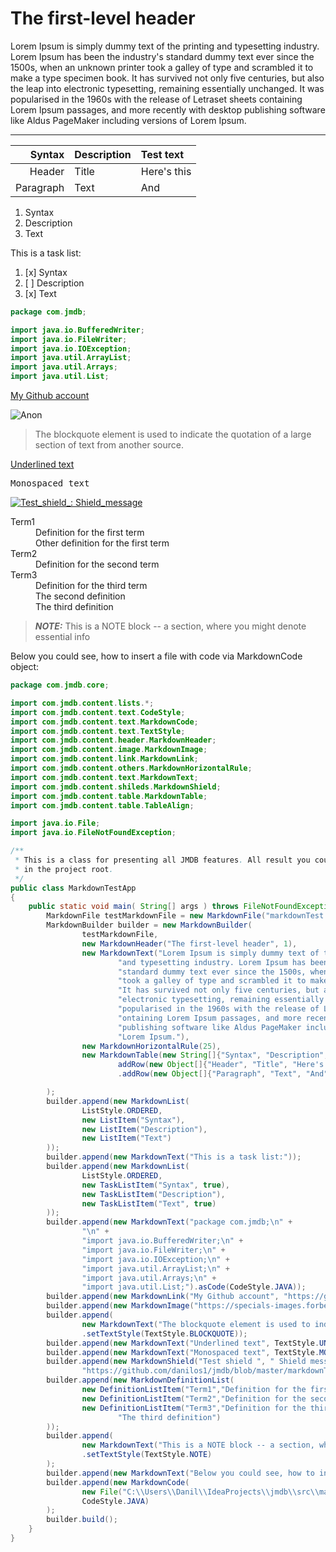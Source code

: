 # The first-level header

Lorem Ipsum is simply dummy text of the printing and typesetting industry. Lorem Ipsum has been the industry's standard dummy text ever since the 1500s, when an unknown printer took a galley of type and scrambled it to make a type specimen book. It has survived not only five centuries, but also the leap into electronic typesetting, remaining essentially unchanged. It was popularised in the 1960s with the release of Letraset sheets containing Lorem Ipsum passages, and more recently with desktop publishing software like Aldus PageMaker including versions of Lorem Ipsum.

-------------------------

| Syntax     | Description | Test text    |
|---:        |:---         |:---          |
| Header     | Title       | Here's this  | 
| Paragraph  | Text        | And          | 

1. Syntax
2. Description
3. Text

This is a task list:

1. [x] Syntax
2. [ ] Description
3. [x] Text

```JAVA
package com.jmdb;

import java.io.BufferedWriter;
import java.io.FileWriter;
import java.io.IOException;
import java.util.ArrayList;
import java.util.Arrays;
import java.util.List;
```

[My Github account](https://github.com/danilos1)

<p align="LEFT">
	<img src="https://specials-images.forbesimg.com/imageserve/5efc6a13531e1500073c6521/960x0.jpg?fit=scale" alt="Anon"/>
</p>

> The blockquote element is used to indicate the quotation of a large section of text from another source.

<ins>Underlined text</ins>

<samp>Monospaced text</samp>

[![Test_shield_: _Shield_message_](https://img.shields.io/badge/Test_shield_-_Shield_message_-blue.svg)](https://github.com/danilos1/jmdb/blob/master/markdownTest.md)

<dl>
	<dt>Term1</dt>
	<dd>Definition for the first term</dd>
	<dd>Other definition for the first term</dd>
	<dt>Term2</dt>
	<dd>Definition for the second term</dd>
	<dt>Term3</dt>
	<dd>Definition for the third term</dd>
	<dd>The second definition</dd>
	<dd>The third definition</dd>
</dl>

> ***NOTE:*** This is a NOTE block -- a section, where you might denote essential info

Below you could see, how to insert a file with code via MarkdownCode object:

```JAVA
package com.jmdb.core;

import com.jmdb.content.lists.*;
import com.jmdb.content.text.CodeStyle;
import com.jmdb.content.text.MarkdownCode;
import com.jmdb.content.text.TextStyle;
import com.jmdb.content.header.MarkdownHeader;
import com.jmdb.content.image.MarkdownImage;
import com.jmdb.content.link.MarkdownLink;
import com.jmdb.content.others.MarkdownHorizontalRule;
import com.jmdb.content.text.MarkdownText;
import com.jmdb.content.shileds.MarkdownShield;
import com.jmdb.content.table.MarkdownTable;
import com.jmdb.content.table.TableAlign;

import java.io.File;
import java.io.FileNotFoundException;

/**
 * This is a class for presenting all JMDB features. All result you could see at markdownTest.md file
 * in the project root.
 */
public class MarkdownTestApp
{
    public static void main( String[] args ) throws FileNotFoundException {
        MarkdownFile testMarkdownFile = new MarkdownFile("markdownTest.md");
        MarkdownBuilder builder = new MarkdownBuilder(
                testMarkdownFile,
                new MarkdownHeader("The first-level header", 1),
                new MarkdownText("Lorem Ipsum is simply dummy text of the printing " +
                        "and typesetting industry. Lorem Ipsum has been the industry's " +
                        "standard dummy text ever since the 1500s, when an unknown printer " +
                        "took a galley of type and scrambled it to make a type specimen book. " +
                        "It has survived not only five centuries, but also the leap into " +
                        "electronic typesetting, remaining essentially unchanged. It was " +
                        "popularised in the 1960s with the release of Letraset sheets c" +
                        "ontaining Lorem Ipsum passages, and more recently with desktop " +
                        "publishing software like Aldus PageMaker including versions of " +
                        "Lorem Ipsum."),
                new MarkdownHorizontalRule(25),
                new MarkdownTable(new String[]{"Syntax", "Description", "Test text"}).
                        addRow(new Object[]{"Header", "Title", "Here's this"})
                        .addRow(new Object[]{"Paragraph", "Text", "And"}).setAligns(TableAlign.RIGHT, TableAlign.LEFT)

        );
        builder.append(new MarkdownList(
                ListStyle.ORDERED,
                new ListItem("Syntax"),
                new ListItem("Description"),
                new ListItem("Text")
        ));
        builder.append(new MarkdownText("This is a task list:"));
        builder.append(new MarkdownList(
                ListStyle.ORDERED,
                new TaskListItem("Syntax", true),
                new TaskListItem("Description"),
                new TaskListItem("Text", true)
        ));
        builder.append(new MarkdownText("package com.jmdb;\n" +
                "\n" +
                "import java.io.BufferedWriter;\n" +
                "import java.io.FileWriter;\n" +
                "import java.io.IOException;\n" +
                "import java.util.ArrayList;\n" +
                "import java.util.Arrays;\n" +
                "import java.util.List;").asCode(CodeStyle.JAVA));
        builder.append(new MarkdownLink("My Github account", "https://github.com/danilos1"));
        builder.append(new MarkdownImage("https://specials-images.forbesimg.com/imageserve/5efc6a13531e1500073c6521/960x0.jpg?fit=scale", "Anon"));
        builder.append(
                new MarkdownText("The blockquote element is used to indicate the quotation of a large section of text from another source.")
                .setTextStyle(TextStyle.BLOCKQUOTE));
        builder.append(new MarkdownText("Underlined text", TextStyle.UNDERLINED));
        builder.append(new MarkdownText("Monospaced text", TextStyle.MONOSPACED));
        builder.append(new MarkdownShield("Test shield ", " Shield message ", "blue",
                "https://github.com/danilos1/jmdb/blob/master/markdownTest.md"));
        builder.append(new MarkdownDefinitionList(
                new DefinitionListItem("Term1","Definition for the first term", "Other definition for the first term"),
                new DefinitionListItem("Term2","Definition for the second term"),
                new DefinitionListItem("Term3","Definition for the third term", "The second definition",
                        "The third definition")
        ));
        builder.append(
                new MarkdownText("This is a NOTE block -- a section, where you might denote essential info")
                .setTextStyle(TextStyle.NOTE)
        );
        builder.append(new MarkdownText("Below you could see, how to insert a file with code via MarkdownCode object:"));
        builder.append(new MarkdownCode(
                new File("C:\\Users\\Danil\\IdeaProjects\\jmdb\\src\\main\\java\\com\\jmdb\\core\\MarkdownTestApp.java"),
                CodeStyle.JAVA)
        );
        builder.build();
    }
}

```

